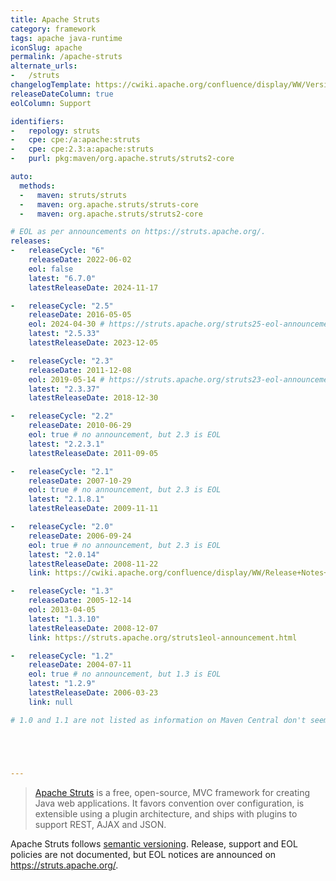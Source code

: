 ```yaml
---
title: Apache Struts
category: framework
tags: apache java-runtime
iconSlug: apache
permalink: /apache-struts
alternate_urls:
-   /struts
changelogTemplate: https://cwiki.apache.org/confluence/display/WW/Version+Notes+__LATEST__
releaseDateColumn: true
eolColumn: Support

identifiers:
-   repology: struts
-   cpe: cpe:/a:apache:struts
-   cpe: cpe:2.3:a:apache:struts
-   purl: pkg:maven/org.apache.struts/struts2-core

auto:
  methods:
  -   maven: struts/struts
  -   maven: org.apache.struts/struts-core
  -   maven: org.apache.struts/struts2-core

# EOL as per announcements on https://struts.apache.org/.
releases:
-   releaseCycle: "6"
    releaseDate: 2022-06-02
    eol: false
    latest: "6.7.0"
    latestReleaseDate: 2024-11-17

-   releaseCycle: "2.5"
    releaseDate: 2016-05-05
    eol: 2024-04-30 # https://struts.apache.org/struts25-eol-announcement
    latest: "2.5.33"
    latestReleaseDate: 2023-12-05

-   releaseCycle: "2.3"
    releaseDate: 2011-12-08
    eol: 2019-05-14 # https://struts.apache.org/struts23-eol-announcement
    latest: "2.3.37"
    latestReleaseDate: 2018-12-30

-   releaseCycle: "2.2"
    releaseDate: 2010-06-29
    eol: true # no announcement, but 2.3 is EOL
    latest: "2.2.3.1"
    latestReleaseDate: 2011-09-05

-   releaseCycle: "2.1"
    releaseDate: 2007-10-29
    eol: true # no announcement, but 2.3 is EOL
    latest: "2.1.8.1"
    latestReleaseDate: 2009-11-11

-   releaseCycle: "2.0"
    releaseDate: 2006-09-24
    eol: true # no announcement, but 2.3 is EOL
    latest: "2.0.14"
    latestReleaseDate: 2008-11-22
    link: https://cwiki.apache.org/confluence/display/WW/Release+Notes+__LATEST__

-   releaseCycle: "1.3"
    releaseDate: 2005-12-14
    eol: 2013-04-05
    latest: "1.3.10"
    latestReleaseDate: 2008-12-07
    link: https://struts.apache.org/struts1eol-announcement.html

-   releaseCycle: "1.2"
    releaseDate: 2004-07-11
    eol: true # no announcement, but 1.3 is EOL
    latest: "1.2.9"
    latestReleaseDate: 2006-03-23
    link: null

# 1.0 and 1.1 are not listed as information on Maven Central don't seem reliable.





---
```


> [Apache Struts](https://struts.apache.org/) is a free, open-source, MVC framework for creating
> Java web applications. It favors convention over configuration, is extensible using a plugin
> architecture, and ships with plugins to support REST, AJAX and JSON.

Apache Struts follows [semantic versioning](https://semver.org). Release, support and EOL policies
are not documented, but EOL notices are announced on <https://struts.apache.org/>.
